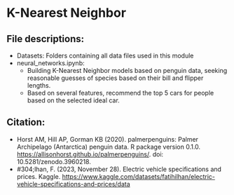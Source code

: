 # K-Nearest Neighbor

## File descriptions:

- Datasets: Folders containing all data files used in this module
- neural_networks.ipynb:
  - Building K-Nearest Neighbor models based on penguin data, seeking reasonable guesses of species based on their bill and flipper lengths.
  - Based on several features, recommend the top 5 cars for people based on the selected ideal car.
 

## Citation:
  - Horst AM, Hill AP, Gorman KB (2020). palmerpenguins: Palmer  Archipelago (Antarctica) penguin data. R package version 0.1.0.  https://allisonhorst.github.io/palmerpenguins/. doi:  10.5281/zenodo.3960218.
  - #304;lhan, F. (2023, November 28). Electric vehicle specifications and prices. Kaggle. https://www.kaggle.com/datasets/fatihilhan/electric-vehicle-specifications-and-prices/data 
